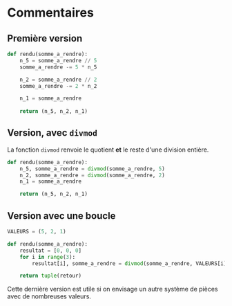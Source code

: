 # Commentaires

## Première version

```python
def rendu(somme_a_rendre):
    n_5 = somme_a_rendre // 5
    somme_a_rendre -= 5 * n_5

    n_2 = somme_a_rendre // 2
    somme_a_rendre -= 2 * n_2

    n_1 = somme_a_rendre
    
    return (n_5, n_2, n_1)
```

## Version, avec `divmod`

La fonction `divmod` renvoie le quotient **et** le reste d'une division entière.

```python
def rendu(somme_a_rendre):
    n_5, somme_a_rendre = divmod(somme_a_rendre, 5)
    n_2, somme_a_rendre = divmod(somme_a_rendre, 2)
    n_1 = somme_a_rendre

    return (n_5, n_2, n_1)
```


## Version avec une boucle

```python
VALEURS = (5, 2, 1)

def rendu(somme_a_rendre):
    resultat = [0, 0, 0]
    for i in range(3):
        resultat[i], somme_a_rendre = divmod(somme_a_rendre, VALEURS[i])

    return tuple(retour)
```

Cette dernière version est utile si on envisage un autre système de pièces avec de nombreuses valeurs.
